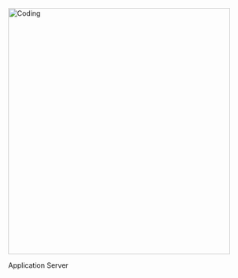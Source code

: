 <img align="centre" alt="Coding" width="450" height="500" scr=c7d1ed0a2e10d1b4e9b3](https://github.com/Jaaystones/alx-system_engineering-devops/assets/111044396/fe0c55ce-58c1-44b6-9d0e-b8107fdeaa7d>

Application Server

